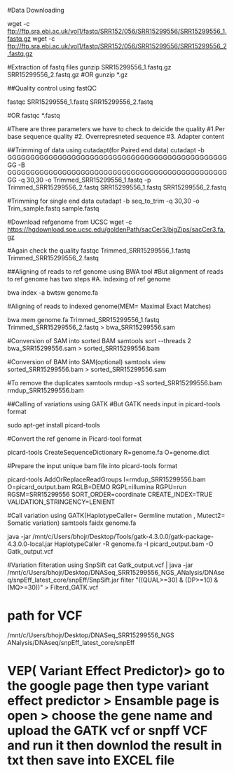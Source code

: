 #Data Downloading

wget -c ftp://ftp.sra.ebi.ac.uk/vol1/fastq/SRR152/056/SRR15299556/SRR15299556_1.fastq.gz
wget -c ftp://ftp.sra.ebi.ac.uk/vol1/fastq/SRR152/056/SRR15299556/SRR15299556_2.fastq.gz

#Extraction of fastq files
gunzip SRR15299556_1.fastq.gz SRR15299556_2.fastq.gz
#OR
gunzip *.gz

##Quality control using fastQC

fastqc SRR15299556_1.fastq SRR15299556_2.fastq

#OR
fastqc *.fastq

#There are three parameters we have to check to deicide the quality
#1.Per base sequence quality
#2. Overrepresneted sequence
#3. Adapter content

##Trimming of data using cutadapt(for Paired end data)
cutadapt -b GGGGGGGGGGGGGGGGGGGGGGGGGGGGGGGGGGGGGGGGGGGGGGGGGG -B GGGGGGGGGGGGGGGGGGGGGGGGGGGGGGGGGGGGGGGGGGGGGGGGGG -q 30,30 -o Trimmed_SRR15299556_1.fastq -p Trimmed_SRR15299556_2.fastq SRR15299556_1.fastq SRR15299556_2.fastq

#Trimming for single end data
cutadapt -b seq_to_trim -q 30,30 -o Trim_sample.fastq sample.fastq 

#Download refgenome from UCSC
wget -c https://hgdownload.soe.ucsc.edu/goldenPath/sacCer3/bigZips/sacCer3.fa.gz

#Again check the quality
fastqc Trimmed_SRR15299556_1.fastq Trimmed_SRR15299556_2.fastq

##Aligning of reads to ref genome using BWA tool
#But alignment of reads to ref genome has two steps
#A. Indexing of ref genome

bwa index -a bwtsw genome.fa

#Aligning of reads to indexed genome(MEM= Maximal Exact Matches)

bwa mem genome.fa Trimmed_SRR15299556_1.fastq Trimmed_SRR15299556_2.fastq > bwa_SRR15299556.sam

#Conversion of SAM into sorted BAM
samtools sort --threads 2 bwa_SRR15299556.sam > sorted_SRR15299556.bam

#Conversion of BAM into SAM(optional)
samtools view sorted_SRR15299556.bam > sorted_SRR15299556.sam

#To remove the duplicates
samtools rmdup -sS sorted_SRR15299556.bam rmdup_SRR15299556.bam

##Calling of variations using GATK
#But GATK needs input in picard-tools format

sudo apt-get install picard-tools

#Convert the ref genome in Picard-tool format

picard-tools CreateSequenceDictionary R=genome.fa O=genome.dict

#Prepare the input unique bam file into picard-tools format

picard-tools AddOrReplaceReadGroups I=rmdup_SRR15299556.bam O=picard_output.bam RGLB=DEMO RGPL=illumina RGPU=run RGSM=SRR15299556 SORT_ORDER=coordinate CREATE_INDEX=TRUE VALIDATION_STRINGENCY=LENIENT

#Call variation using GATK(HaplotypeCaller= Germline mutation , Mutect2= Somatic variation)
samtools faidx genome.fa

java -jar /mnt/c/Users/bhojr/Desktop/Tools/gatk-4.3.0.0/gatk-package-4.3.0.0-local.jar HaplotypeCaller -R genome.fa -I picard_output.bam -O Gatk_output.vcf

#Variation filteration using SnpSift
cat Gatk_output.vcf | java -jar /mnt/c/Users/bhojr/Desktop/DNASeq_SRR15299556_NGS_ANalysis/DNAseq/snpEff_latest_core/snpEff/SnpSift.jar filter "((QUAL>=30) & (DP>=10) & (MQ>=30))" > Filterd_GATK.vcf
# path for VCF
/mnt/c/Users/bhojr/Desktop/DNASeq_SRR15299556_NGS ANalysis/DNAseq/snpEff_latest_core/snpEff

# VEP( Variant Effect Predictor)> go to the google page then type variant effect predictor > Ensamble page is open > choose the gene name and upload the GATK vcf or snpff VCF and run it then downlod the result in txt then save into EXCEL file


